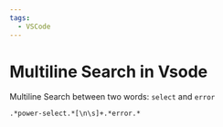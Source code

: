 ```yaml
---
tags:
  - VSCode
---
```


# Multiline Search in Vsode

Multiline Search between two words: `select` and `error`

`.*power-select.*[\n\s]+.*error.*`
